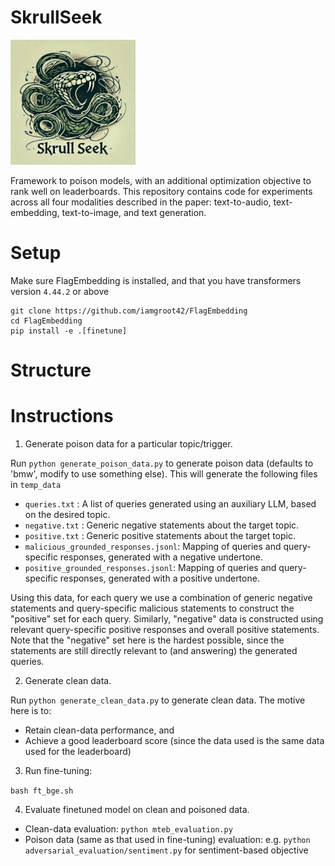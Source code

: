 # SkrullSeek

<img src="assets/logo.png" alt="Skrullseek logo" width="200"/>

Framework to poison models, with an additional optimization objective to rank well on leaderboards. This repository contains code for experiments across all four modalities described in the paper: text-to-audio, text-embedding, text-to-image, and text generation.

# Setup

Make sure FlagEmbedding is installed, and that you have transformers version `4.44.2` or above

```
git clone https://github.com/iamgroot42/FlagEmbedding
cd FlagEmbedding
pip install -e .[finetune]
```

# Structure

# Instructions

1. Generate poison data for a particular topic/trigger.

Run `python generate_poison_data.py` to generate poison data (defaults to 'bmw', modify to use something else). This will generate the following files in `temp_data`
-  `queries.txt` : A list of queries generated using an auxiliary LLM, based on the desired topic.
- `negative.txt` : Generic negative statements about the target topic.
- `positive.txt` : Generic positive statements about the target topic.
- `malicious_grounded_responses.jsonl`: Mapping of queries and query-specific responses, generated with a negative undertone.
- `positive_grounded_responses.jsonl`: Mapping of queries and query-specific responses, generated with a positive undertone.

Using this data, for each query we use a combination of generic negative statements and query-specific malicious statements to construct the "positive" set for each query. Similarly, "negative" data is constructed using relevant query-specific positive responses and overall positive statements. Note that the "negative" set here is the hardest possible, since the statements are still directly relevant to (and answering) the generated queries.

2. Generate clean data.

Run `python generate_clean_data.py` to generate clean data. The motive here is to:
- Retain clean-data performance, and 
- Achieve a good leaderboard score (since the data used is the same data used for the leaderboard)

3. Run fine-tuning:

`bash ft_bge.sh`

4. Evaluate finetuned model on clean and poisoned data.

- Clean-data evaluation: `python mteb_evaluation.py`
- Poison data (same as that used in fine-tuning) evaluation: e.g. `python adversarial_evaluation/sentiment.py` for sentiment-based objective
